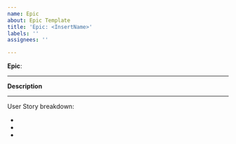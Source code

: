 ```yaml
---
name: Epic
about: Epic Template
title: 'Epic: <InsertName>'
labels: ''
assignees: ''

---
```


**Epic**: 

***

**Description**

***
User Story breakdown:

- 
-
-
